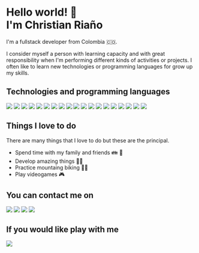 # Hello world! 👋 <br /> I'm Christian Riaño

I'm a fullstack developer from Colombia 🇨🇴. 

I consider myself a person with learning capacity and with great responsibility when I'm performing different kinds of activities or projects. I often like to learn new technologies or programming languages for grow up my skills.

## Technologies and programming languages
[<img src="https://img.shields.io/badge/react-%2320232a.svg?style=for-the-badge&logo=react&logoColor=%2361DAFB" />](#)
[<img src="https://img.shields.io/badge/react_native-%2320232a.svg?style=for-the-badge&logo=react&logoColor=%2361DAFB" />](#)
[<img src="https://img.shields.io/badge/Next-black?style=for-the-badge&logo=next.js&logoColor=white" />](#)
[<img src="https://img.shields.io/badge/redux-%23593d88.svg?style=for-the-badge&logo=redux&logoColor=white" />](#)
[<img src="https://img.shields.io/badge/styled--components-DB7093?style=for-the-badge&logo=styled-components&logoColor=white" />](#)
[<img src="https://img.shields.io/badge/jquery-%230769AD.svg?style=for-the-badge&logo=jquery&logoColor=white" />](#)
[<img src="https://img.shields.io/badge/-GraphQL-E10098?style=for-the-badge&logo=graphql&logoColor=white" />](#)
[<img src="https://img.shields.io/badge/html5-%23E34F26.svg?style=for-the-badge&logo=html5&logoColor=white" />](#)
[<img src="https://img.shields.io/badge/css3-%231572B6.svg?style=for-the-badge&logo=css3&logoColor=white" />](#)
[<img src="https://img.shields.io/badge/javascript-%23323330.svg?style=for-the-badge&logo=javascript&logoColor=%23F7DF1E" />](#)
[<img src="https://img.shields.io/badge/python-3670A0?style=for-the-badge&logo=python&logoColor=ffdd54" />](#)
[<img src="https://img.shields.io/badge/typescript-%23007ACC.svg?style=for-the-badge&logo=typescript&logoColor=white" />](#)
[<img src="https://img.shields.io/badge/java-%23ED8B00.svg?style=for-the-badge&logo=java&logoColor=white" />](#)
[<img src="https://img.shields.io/badge/mysql-%2300f.svg?style=for-the-badge&logo=mysql&logoColor=white" />](#)
[<img src="https://img.shields.io/badge/MongoDB-%234ea94b.svg?style=for-the-badge&logo=mongodb&logoColor=white" />](#)
[<img src="https://img.shields.io/badge/sqlite-%2307405e.svg?style=for-the-badge&logo=sqlite&logoColor=white" />](#)
[<img src="https://img.shields.io/badge/cassandra-%231287B1.svg?style=for-the-badge&logo=apache-cassandra&logoColor=white" />](#)
[<img src="https://img.shields.io/badge/node.js-6DA55F?style=for-the-badge&logo=node.js&logoColor=white" />](#)
[<img src="https://img.shields.io/badge/express.js-%23404d59.svg?style=for-the-badge&logo=express&logoColor=%2361DAFB" />](#)



## Things I love to do
There are many things that I love to do but these are the principal.
- Spend time with my family and friends 👪 🍺
- Develop amazing things 👨‍💻
- Practice mountaing biking 🚵‍♂️
- Play videogames 🎮 

## You can contact me on
[<img src="https://img.shields.io/badge/linkedin-%230077B5.svg?&style=for-the-badge&logo=linkedin&logoColor=white"/>](https://co.linkedin.com/in/christian-camilo-ria%C3%B1o-vega-8a9691192)
[<img src="https://img.shields.io/badge/kmylorv@gmail.com-D14836?style=for-the-badge&logo=gmail&logoColor=white" />](https://gmail.com)
[<img src="https://img.shields.io/badge/Instagram-%23E4405F.svg?style=for-the-badge&logo=Instagram&logoColor=white" />](https://www.instagram.com/christian_rvega/)
[<img src="https://img.shields.io/badge/Facebook-%231877F2.svg?style=for-the-badge&logo=Facebook&logoColor=white" />](https://www.facebook.com/ChristianRVS)

## If you would like play with me

[<img src="https://img.shields.io/badge/Xiuny-%23107C10.svg?style=for-the-badge&logo=Xbox&logoColor=white" />](#)
